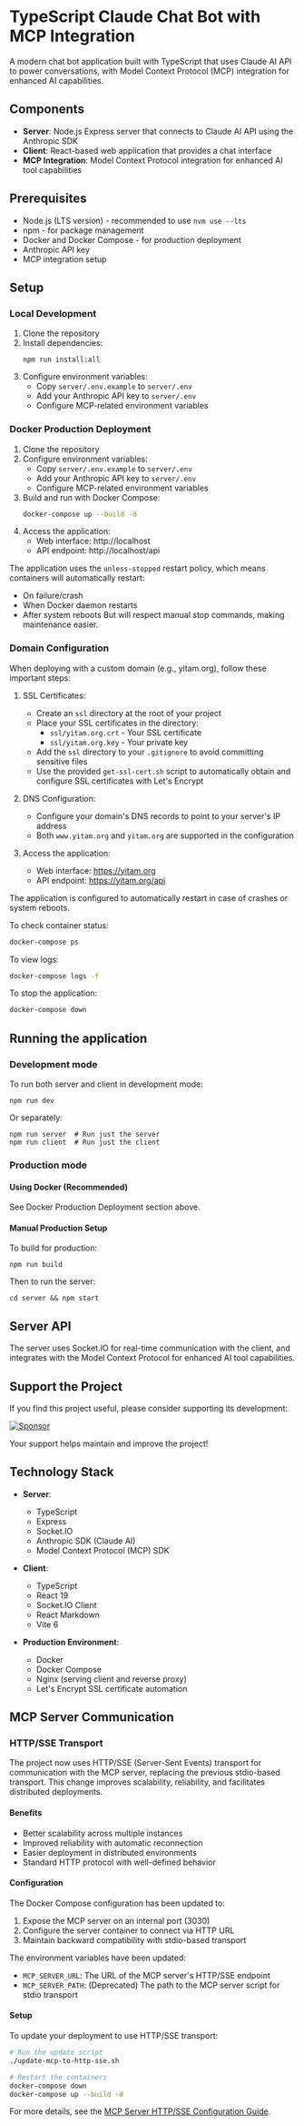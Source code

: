 # TypeScript Claude Chat Bot with MCP Integration

A modern chat bot application built with TypeScript that uses Claude AI API to power conversations, with Model Context Protocol (MCP) integration for enhanced AI capabilities.

## Components

- **Server**: Node.js Express server that connects to Claude AI API using the Anthropic SDK
- **Client**: React-based web application that provides a chat interface
- **MCP Integration**: Model Context Protocol integration for enhanced AI tool capabilities

## Prerequisites

- Node.js (LTS version) - recommended to use `nvm use --lts`
- npm - for package management
- Docker and Docker Compose - for production deployment
- Anthropic API key
- MCP integration setup

## Setup

### Local Development

1. Clone the repository
2. Install dependencies:
   ```
   npm run install:all
   ```
3. Configure environment variables:
   - Copy `server/.env.example` to `server/.env`
   - Add your Anthropic API key to `server/.env`
   - Configure MCP-related environment variables

### Docker Production Deployment

1. Clone the repository
2. Configure environment variables:
   - Copy `server/.env.example` to `server/.env`
   - Add your Anthropic API key to `server/.env`
   - Configure MCP-related environment variables
3. Build and run with Docker Compose:
   ```bash
   docker-compose up --build -d
   ```
4. Access the application:
   - Web interface: http://localhost
   - API endpoint: http://localhost/api

The application uses the `unless-stopped` restart policy, which means containers will automatically restart:
- On failure/crash
- When Docker daemon restarts
- After system reboots
But will respect manual stop commands, making maintenance easier.

### Domain Configuration

When deploying with a custom domain (e.g., yitam.org), follow these important steps:

1. SSL Certificates:
   - Create an `ssl` directory at the root of your project
   - Place your SSL certificates in the directory:
     - `ssl/yitam.org.crt` - Your SSL certificate
     - `ssl/yitam.org.key` - Your private key
   - Add the `ssl` directory to your `.gitignore` to avoid committing sensitive files
   - Use the provided `get-ssl-cert.sh` script to automatically obtain and configure SSL certificates with Let's Encrypt

2. DNS Configuration:
   - Configure your domain's DNS records to point to your server's IP address
   - Both `www.yitam.org` and `yitam.org` are supported in the configuration

3. Access the application:
   - Web interface: https://yitam.org
   - API endpoint: https://yitam.org/api

The application is configured to automatically restart in case of crashes or system reboots.

To check container status:
```bash
docker-compose ps
```

To view logs:
```bash
docker-compose logs -f
```

To stop the application:
```bash
docker-compose down
```

## Running the application

### Development mode

To run both server and client in development mode:

```
npm run dev
```

Or separately:

```
npm run server  # Run just the server
npm run client  # Run just the client
```

### Production mode

#### Using Docker (Recommended)
See Docker Production Deployment section above.

#### Manual Production Setup
To build for production:

```
npm run build
```

Then to run the server:

```
cd server && npm start
```

## Server API

The server uses Socket.IO for real-time communication with the client, and integrates with the Model Context Protocol for enhanced AI tool capabilities.

## Support the Project

If you find this project useful, please consider supporting its development:

[![Sponsor](https://img.shields.io/badge/Sponsor-GitHub-ea4aaa.svg)](https://github.com/sponsors/hadv)

Your support helps maintain and improve the project!

## Technology Stack

- **Server**:
  - TypeScript
  - Express
  - Socket.IO
  - Anthropic SDK (Claude AI)
  - Model Context Protocol (MCP) SDK

- **Client**:
  - TypeScript
  - React 19
  - Socket.IO Client
  - React Markdown
  - Vite 6

- **Production Environment**:
  - Docker
  - Docker Compose
  - Nginx (serving client and reverse proxy)
  - Let's Encrypt SSL certificate automation

## MCP Server Communication

### HTTP/SSE Transport

The project now uses HTTP/SSE (Server-Sent Events) transport for communication with the MCP server, replacing the previous stdio-based transport. This change improves scalability, reliability, and facilitates distributed deployments.

#### Benefits

- Better scalability across multiple instances
- Improved reliability with automatic reconnection
- Easier deployment in distributed environments
- Standard HTTP protocol with well-defined behavior

#### Configuration

The Docker Compose configuration has been updated to:

1. Expose the MCP server on an internal port (3030)
2. Configure the server container to connect via HTTP URL
3. Maintain backward compatibility with stdio-based transport

The environment variables have been updated:

- `MCP_SERVER_URL`: The URL of the MCP server's HTTP/SSE endpoint
- `MCP_SERVER_PATH`: (Deprecated) The path to the MCP server script for stdio transport

#### Setup

To update your deployment to use HTTP/SSE transport:

```bash
# Run the update script
./update-mcp-to-http-sse.sh

# Restart the containers
docker-compose down
docker-compose up --build -d
```

For more details, see the [MCP Server HTTP/SSE Configuration Guide](docs/mcp-server-http-sse.md).